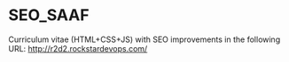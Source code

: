 # SEO_SAAF

Curriculum vitae (HTML+CSS+JS) with SEO improvements in the following URL:
http://r2d2.rockstardevops.com/
